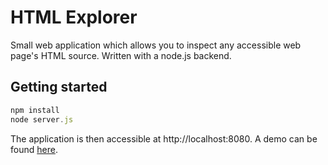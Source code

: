 # HTML Explorer

  Small web application which allows you to inspect any accessible web page's HTML source. Written with a node.js backend.

## Getting started

```js
npm install
node server.js
```
  The application is then accessible at http://localhost:8080.
  A demo can be found [here](http://html-explorer.herokuapp.com).

